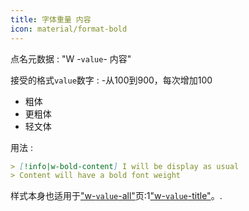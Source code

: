 ```yaml
---
title: 字体重量 内容
icon: material/format-bold
---
```


点名元数据 : "W -`value`- 内容"

接受的格式`value`数字 :
-从100到900，每次增加100 
- 粗体
- 更粗体
- 轻文体

用法 :
```md
> [!info|w-bold-content] I will be display as usual
> Content will have a bold font weight
```

样式本身也适用于["w-`value`-all"](../combined-styling/page-24.md)页:1["w-`value`-title"](../title-styling/page-24.md)。.